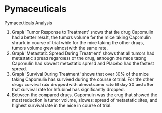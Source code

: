 # Pymaceuticals
Pymaceuticals Analysis
1.	Graph 'Tumor Response to Treatment' shows that the drug Capomulin had a better result, the tumors volume for the mice taking Capomulin shrunk in course of trial while for the mice taking the other drugs, tumors volume grew almost with the same rate.
2.	Graph 'Metastatic Spread During Treatment' shows that all tumors had metastatic spread regardless of the drug, although the mice taking Capomulin had slowest metastatic spread and Placebo had the fastest spread.
3.	Graph 'Survival During Treatment' shows that over 80% of the mice taking Capomulin has survived during the course of trial. For the other drugs survival rate dropped with almost same rate till day 30 and after that survival rate for Infubinol has significantly dropped.
4.	Between the compared drugs. Capomulin was the drug that showed the most reduction in tumor volume, slowest spread of metastatic sites, and highest survival rate in the mice in course of trial.
